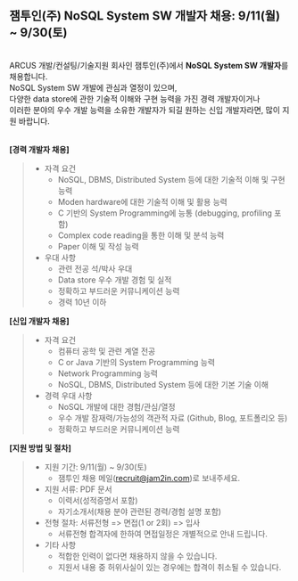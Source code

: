 ## 잼투인(주) NoSQL System SW 개발자 채용: 9/11(월) ~ 9/30(토)

&nbsp; <br />
ARCUS 개발/컨설팅/기술지원 회사인 잼투인(주)에서 **NoSQL System SW 개발자**를 채용합니다. <br />
NoSQL System SW 개발에 관심과 열정이 있으며,  <br />
다양한 data store에 관한 기술적 이해와 구현 능력을 가진 경력 개발자이거나 <br />
이러한 분야의 우수 개발 능력을 소유한 개발자가 되길 원하는 신입 개발자라면, 많이 지원 바랍니다. <br />
&nbsp;


**[경력 개발자 채용]**

> - 자격 요건
>    - NoSQL, DBMS, Distributed System 등에 대한 기술적 이해 및 구현 능력
>    - Moden hardware에 대한 기술적 이해 및 활용 능력 
>    - C 기반의 System Programming에 능통 (debugging, profiling 포함)
>    - Complex code reading을 통한 이해 및 분석 능력
>    - Paper 이해 및 작성 능력
> - 우대 사항
>    - 관련 전공 석/박사 우대
>    - Data store 우수 개발 경험 및 실적
>    - 정확하고 부드러운 커뮤니케이션 능력
>    - 경력 10년 이하


**[신입 개발자 채용]**

> - 자격 요건
>    - 컴퓨터 공학 및 관련 계열 전공
>    - C or Java 기반의 System Programming 능력 
>    - Network Programming 능력
>    - NoSQL, DBMS, Distributed System 등에 대한 기본 기술 이해
> - 경력 우대 사항
>    - NoSQL 개발에 대한 경험/관심/열정
>    - 우수 개발 잠재력/가능성의 객관적 자료 (Github, Blog, 포트폴리오 등)
>    - 정확하고 부드러운 커뮤니케이션 능력 


**[지원 방법 및 절차]**

> - 지원 기간: 9/11(월) ~ 9/30(토)
>    - 잼투인 채용 메일(<recruit@jam2in.com>)로 보내주세요.
> - 지원 서류: PDF 문서
>    -  이력서(성적증명서 포함)
>    -  자기소개서(채용 분야 관련된 경력/경험 설명 포함)
> - 전형 절차: 서류전형 => 면접(1 or 2회) => 입사
>    - 서류전형 합격자에 한하여 면접일정은 개별적으로 안내 드립니다.
> - 기타 사항
>    - 적합한 인력이 없다면 채용하지 않을 수 있습니다.
>    - 지원서 내용 중 허위사실이 있는 경우에는 합격이 취소될 수 있습니다.
